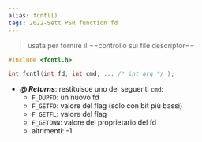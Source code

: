 ```yaml
---
alias: fcntl()
tags: 2022-Sett PSR function fd
---
```


> usata per fornire il ==controllo sui file descriptor==

```c
#include <fcntl.h>

int fcntl(int fd, int cmd, ... /* int arg */ );
```

- ***@ Returns***: restituisce uno dei seguenti `cmd`:
	- `F_DUPFD`: un nuovo fd
	- `F_GETFD`: valore del flag (solo con bit più bassi)
	- `F_GETFL`: valore del flag
	- `F_GETOWN`: valore del proprietario del fd
	- altrimenti: -1